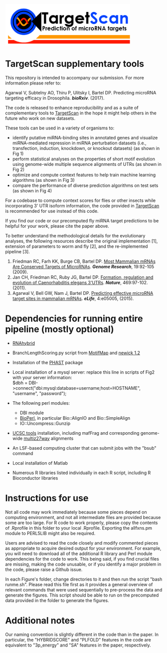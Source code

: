 <img src="logo.png" width="400">

# TargetScan supplementary tools

This repository is intended to accompany our submission. For more information please refer to:

Agarwal V, Subtelny AO, Thiru P, Ulitsky I, Bartel DP. Predicting microRNA targeting efficacy in Drosophila.
 _**bioRxiv**_. (2017).

The code is released to enhance reproducibility and as a suite of complementary tools to [TargetScan](www.targetscan.org) 
in the hope it might help others in the future who work on new datasets.

These tools can be used in a variety of organisms to:

* identify putative miRNA-binding sites in annotated genes and visualize miRNA-mediated repression in miRNA perturbation 
datasets (i.e., transfection, induction, knockdown, or knockout datasets) (as shown in Fig 1)
* perform statistical analyses on the properties of short motif evolution using genome-wide multiple sequence alignments of UTRs
(as shown in Fig 2)
* optimize and compute context features to help train machine learning algorithms (as shown in Fig 3)
* compare the performance of diverse prediction algorithms on test sets (as shown in Fig 4)

For a codebase to compute context scores for flies or other insects while incorporating 
3' UTR isoform information, the code provided in [TargetScan](http://www.targetscan.org/cgi-bin/targetscan/data_download.cgi?db=fly_12) 
is recommended for use instead of this code.

If you find our code or our precomputed fly miRNA target predictions to be helpful for your work, please cite the paper above.

To better understand the methodological details for the evolutionary analyses, the following resources
 describe the original implementation \[1\], extension of parameters to worm and fly \[2\], and the re-implemented pipeline \[3\].

1. Friedman RC, Farh KK, Burge CB, Bartel DP. [Most Mammalian mRNAs Are Conserved Targets of MicroRNAs](http://genome.cshlp.org/content/19/1/92.full.pdf). _**Genome Research**_, 19:92-105 (2009).
2. Jan CH, Friedman RC, Ruby JG, Bartel DP. [Formation, regulation and evolution of Caenorhabditis elegans 3'UTRs](http://bartellab.wi.mit.edu/publication_reprints/Jan_Nature_2011.pdf). _**Nature**_, 469:97-102. (2011).
3. Agarwal V, Bell GW, Nam J, Bartel DP. [Predicting effective microRNA target sites in mammalian mRNAs](http://elifesciences.org/content/4/e05005/). _**eLife**_, 4:e05005, (2015).


# Dependencies for running entire pipeline (mostly optional)
* [RNAhybrid](https://bibiserv2.cebitec.uni-bielefeld.de/rnahybrid?id=rnahybrid_view_download)

* BranchLengthScoring.py script from [MotifMap](http://motifmap.ics.uci.edu/) and 
[newick 1.2](http://www.daimi.au.dk/~mailund/newick/newick-1.2.tar.gz)

* Installation of the [PHAST](http://compgen.cshl.edu/phast/) package

* Local installation of a mysql server:
  replace this line in scripts of Fig2 with your server information:  
  $dbh = DBI->connect("dbi:mysql:database=username;host=HOSTNAME", "username", "password");

* The following perl modules:
  * DBI module
  * [BioPerl](http://bioperl.org/), in particular Bio::AlignIO and Bio::SimpleAlign
  * IO::Uncompress::Gunzip

* [UCSC tools](http://hgdownload.soe.ucsc.edu/downloads.html#source_downloads) installation, including mafFrag 
and corresponding genome-wide [multiz27way](http://hgdownload.cse.ucsc.edu/goldenPath/dm6/multiz27way/) alignments

* An LSF-based computing cluster that can submit jobs with the "bsub" command

* Local installation of Matlab

* Numerous R libraries listed individually in each R script, including R Bioconductor libraries


# Instructions for use

Not all code may work immediately because some pieces depend on computing environment, and not all intermediate 
files are provided because some are too large. For R code to work properly, please copy the contents of 
.Rprofile in this folder to your local .Rprofile. Exporting the allfxns.pm module to PERL5LIB might also be required.

Users are advised to read the code closely and modify commented pieces as appropriate to acquire 
desired output for your environment. For example, you will need to download all of the additional 
R library and Perl module dependencies for the code to work. This being said, if you find crucial 
files are missing, making the code unusable, or if you identify a major problem in the code, please 
raise a Github issue.

In each Figure's folder, change directories to it and then run the script "bash runme.sh".
Please read this file first as it provides a general overview of relevant commands that were used sequentially 
to pre-process the data and generate the figures.
This script should be able to run on the precomputed data provided in the folder to generate the figures.

# Additional notes

Our naming convention is slightly different in the code than in the paper. In particular, the "HYBRIDSCORE" 
and "PLFOLD" features in the code are equivalent to "3p_energy" and "SA" features in the paper, respectively.
